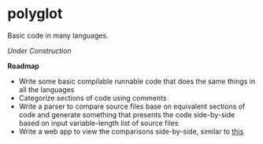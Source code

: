 # polyglot

Basic code in many languages.

*Under Construction*

__Roadmap__
* Write some basic compilable runnable code that does the same things in all the languages
* Categorize sections of code using comments
* Write a parser to compare source files base on equivalent sections of code and generate something that presents the code side-by-side based on input variable-length list of source files
* Write a web app to view the comparisons side-by-side, similar to [this](http://hyperpolyglot.org/cpp#inheritance-polymorphism)
